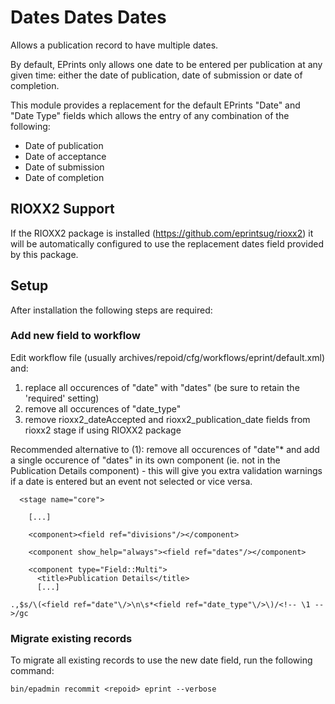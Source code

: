 # Dates Dates Dates #

Allows a publication record to have multiple dates.

By default, EPrints only allows one date to be entered per publication at any given time: either the date of publication, date of submission or date of completion.

This module provides a replacement for the default EPrints "Date" and "Date Type" fields which allows the entry of any combination of the following:

 * Date of publication
 * Date of acceptance
 * Date of submission
 * Date of completion

## RIOXX2 Support ##

If the RIOXX2 package is installed (https://github.com/eprintsug/rioxx2) it will be automatically configured to use the replacement dates field provided by this package.

## Setup ##

After installation the following steps are required:

### Add new field to workflow ###

Edit workflow file (usually archives/repoid/cfg/workflows/eprint/default.xml) and:

 1. replace all occurences of "date" with "dates" (be sure to retain the 'required' setting)
 2. remove all occurences of "date_type"
 3. remove rioxx2_dateAccepted and rioxx2_publication_date fields from rioxx2 stage if using RIOXX2 package

Recommended alternative to (1): remove all occurences of "date"* and add a single occurence of "dates" in its own component (ie. not in the Publication Details component) - this will give you extra validation warnings if a date is entered but an event not selected or vice versa.

````
  <stage name="core">

    [...]

    <component><field ref="divisions"/></component>

    <component show_help="always"><field ref="dates"/></component>

    <component type="Field::Multi">
      <title>Publication Details</title>
      [...]
````
```` * 
.,$s/\(<field ref="date"\/>\n\s*<field ref="date_type"\/>\)/<!-- \1 -->/gc
````
### Migrate existing records ###

To migrate all existing records to use the new date field, run the following command:

````
bin/epadmin recommit <repoid> eprint --verbose
````
